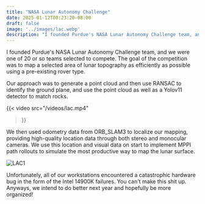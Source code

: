 ```yaml
---
title: "NASA Lunar Autonomy Challenge"
date: 2025-01-12T00:23:20-08:00
draft: false
image: '../images/lac.webp'
description: "I founded Purdue's NASA Lunar Autonomy Challenge team, and we were one of 20 or so teams selected to compete. More..."
---
```

I founded Purdue's NASA Lunar Autonomy Challenge team, and we were one of 20 or so teams selected to compete. The goal of the competition was to map a selected area of lunar topography as efficiently as possible using a pre-existing rover type. 

Our approach was to generate a point cloud and then use RANSAC to identify the ground plane, and use the point cloud as well as a Yolov11 detector to match rocks. 

{{< video
  src="/videos/lac.mp4"
>}}

We then used odometry data from ORB_SLAM3 to localize our mapping, providing high-quality location data through both stereo and monocular cameras. We use this location and visual data on start to implement MPPI path rollouts to simulate the most productive way to map the lunar surface.

![LAC1](/images/lac_slam.webp)

Unfortunately, all of our workstations encountered a catastrophic hardware bug in the form of the Intel 14900K failures. You can't make this shit up. Anyways, we intend to do better next year and hopefully be more organized!